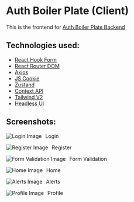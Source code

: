 # Auth Boiler Plate (Client)

This is the frontend for [Auth Boiler Plate Backend](https://github.com/ahmed-riad-1/auth-boiler-plate-backend)

## Technologies used:

- [React Hook Form](https://github.com/react-hook-form/react-hook-form)
- [React Router DOM](https://github.com/ReactTraining/react-router/tree/master/packages/react-router-dom)
- [Axios](https://github.com/axios/axios)
- [JS Cookie](https://github.com/js-cookie/js-cookie)
- [Zustand](https://github.com/pmndrs/zustand)
- [Context API](https://reactjs.org/docs/context.html)
- [Tailwind V2](https://tailwindcss.com/)
- [Headless UI](https://headlessui.dev)

## Screenshots:

Login
<img src="./screenshots/login.png"
     alt="Login Image"
     style="float: left; margin-right: 10px;" />

Register
<img src="./screenshots/register.png"
     alt="Register Image"
     style="float: left; margin-right: 10px;" />

Form Validation
<img src="./screenshots/register-active.png"
     alt="Form Validation Image"
     style="float: left; margin-right: 10px;" />

Home
<img src="./screenshots/home.png"
     alt="Home Image"
     style="float: left; margin-right: 10px;" />

Alerts
<img src="./screenshots/home-alert.png"
     alt="Alerts Image"
     style="float: left; margin-right: 10px;" />

Profile
<img src="./screenshots/profile.png"
     alt="Profile Image"
     style="float: left; margin-right: 10px;" />
